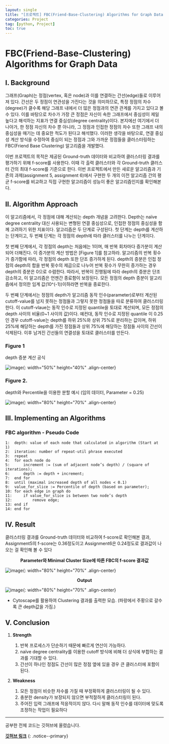 ```yaml
---
layout: single
title: "[프로젝트] FBC(Friend-Base-Clustering) Algorithms for Graph Data"
categories: Project
tag: [python, Project]
toc: true
---
```


# FBC(Friend-Base-Clustering) Algorithms for Graph Data

## Ⅰ. Background

 그래프(Graph)는 정점(vertex, 혹은 node)과 이를 연결하는 간선(edge)들로 이루어져 있다. 간선은 두 정점이 연관성을 가진다는 것을 의미하므로, 특정 정점의 차수(degree)가 클수록 해당 그래프 내에서 더 많은 정점과의 연관 관계를 가지고 있다고 볼 수 있다. 이를 바탕으로 차수가 가장 큰 정점은 자신이 속한 그래프에서 중심성이 제일 높다고 해석하는 지표가 연결 중심성(degree centrality)이다. 본지에선 여기에서 더 나아가, 한 정점 자신의 차수 뿐 아니라, 그 정점과 인접한 정점의 차수 또한 그래프 내의 중심성을 매기는 데 중요한 척도가 된다고 해석했다. 이러한 생각을 바탕으로, 연결 중심성 계산 방식을 수정하여 중심이 되는 정점과 그와 가까운 정점들을 클러스터링하는 FBC(Friend Base Clustering) 알고리즘을 개발했다.

 이번 프로젝트의 목적은 제공된 Ground-truth 데이터와 비교하여 클러스터링 결과를 평가하기 위해 f-score를 사용한다. 이때 각 출력 클러스터와 각 Ground-truth 클러스터 간의 최대 f-score를 기준으로 한다. 이번 프로젝트에서 만든 새로운 알고리즘과 기존의 과제(assignment 5, assignment 6)에서 구현한 두 개의 이전 알고리즘 간의 평균 f-score를 비교하고 직접 구현한 알고리즘이 성능이 좋은 알고리즘인지를 확인해본다.

## Ⅱ. Algorithm Approach

 이 알고리즘에서, 각 정점에 대해 계산되는 depth 개념을 고려한다. Depth는 naïve degree centrality 대신 사용되는 변형된 연결 중심성으로, 인접한 정점의 중심성을 함께 고려하기 위한 지표이다. 알고리즘은 두 단계로 구성된다. 첫 단계는 depth를 계산하는 단계이고, 두 번째 단계는 각 정점의 depth에 따라 클러스터를 나누는 단계이다.

 첫 번째 단계에서, 각 정점의 depth는 처음에는 1이며, 매 반복 회차마다 증가분이 계산되어 더해진다. 이 증가분의 계산 방법은 [Figure 1]를 참고하라. 알고리즘의 반복 횟수가 증가함에 따라, 각 정점의 depth 또한 단조 증가하게 된다. 
depth의 증분은 인접 정점의 depth의 합을 반복 횟수의 제곱으로 나누어 반복 횟수가 무한히 증가하는 경우 depth의 증분은 0으로 수렴한다. 따라서, 반복이 진행됨에 따라 depth의 증분은 단조 감소하고, 이 알고리즘은 언젠간 종료함이 보장된다. 모든 정점의 depth 증분이 알고리즘에서 정의한 임계 값(10^(-1))이하라면 반복을 종료한다.

 두 번째 단계에서는 정점의 depth가 알고리즘 동작 인수(parameter)로부터 계산된 cutoff-value를 넘지 못하는 정점들과 그렇지 못한 정점들을 따로 분류하여 클러스터링한다. 이 cutoff-vlaue는 동작 인수로 지정된 quantile을 토대로 계산되며, 모든 정점의 depth 사이의 비율(0~1 사이의 값)이다. 예컨대, 동작 인수로 지정된 quantile 이 0.25인 경우 cutoff-value는 depth를 하위 25%와 상위 75%로 분리하는 값이며, 하위 25%에 해당하는 depth를 가진 정점들과 상위 75%에 해당하는 정점들 사이의 간선이 삭제된다. 이후 남겨진 간선들의 연결성을 토대로 클러스터를 만든다.

### Figure 1

depth 증분 계산 공식


![image](https://github.com/mgskko/Algorithm/assets/100071667/a0abbdc0-f6b7-4a6a-9596-9783fe593f4c){: width="50%" height="40%" .align-center}

### Figure 2.

depth와 Percentile을 이용한 분할 예시 (임의 데이터, Parameter = 0.25)

![image](https://github.com/mgskko/Algorithm/assets/100071667/9c9c2f19-2acf-41f0-b017-747ed6fc12f0){: width="80%" height="70%" .align-center}

## Ⅲ. Implementing an Algorithms

### FBC algorithm - Pseudo Code

```
1:  depth: value of each node that calculated in algorithm (Start at 1)
2:  iteration: number of repeat-util phrase executed
3:  repeat
4: 	for each node do
5:		increment := (sum of adjacent node’s depth) / (square of iterations);
6:		depth := depth + increment;
7:	end for
8:  until (maximal increased depth of all nodes < 0.1)
9:  value_for_slice := Percentile of depth (based on parameter);
10: for each edge in graph do
11: 	if value_for_slice is between two node’s depth
12: 		remove edge;
13:	end if
14: end for
```

## Ⅳ. Result

 클러스터링 결과를 Ground-truth 데이터와 비교하여 f-score로 확인해본 결과, Assignment5의 f-score는 0.36정도이고 Assignment6은 0.24정도로 결과값이 나오는 걸 확인해 볼 수 있다 

**<center>Parameter와 Minimal Cluster Size에 따른 FBC의 f-score 결과값</center>**

![image](https://github.com/mgskko/Algorithm/assets/100071667/5ce1aeb9-dfda-4751-86db-ebd102589d8f){: width="80%" height="70%" .align-center}

**<center>Output</center>**

![image](https://github.com/mgskko/Algorithm/assets/100071667/c01730b0-afc0-47e6-a368-1f539ba5d09d){: width="80%" height="70%" .align-center}

* Cytoscape를 활용하여 Clustering 결과를 출력한 모습. (파랑에서 주황으로 갈수록 큰 depth값을 가짐.)


## Ⅴ. Conclusion

1.	**Strength**

    1. 반복 프로세스가 단순하기 때문에 빠르게 연산이 가능하다.
    2. naïve degree centrality를 이용한 cutoff 방식에 비해 더 상식에 부합하는 결과를 기대할 수 있다.
    3. 간선이 하나인 정점도 간선이 많은 정점 옆에 있을 경우 큰 클러스터에 포함이 된다.

2.	**Weakness**

    1.	모든 정점이 비슷한 차수를 가질 때 부정확하게 클러스터링이 될 수 있다.
    2.	충분한 density가 보장되지 않으면 부적절하게 클러스터링이 된다.
    3.	주어진 입력 그래프에 적응적이지 않다. 다시 말해 동작 인수를 데이터에 맞도록 조정하는 작업이 필요하다




---

공부한 전체 코드는 깃허브에 올렸습니다.

**[깃허브 링크](<https://github.com/mgskko/Teamproject_FBC_Algorithm>)**
{: .notice--primary}







